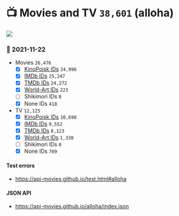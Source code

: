 # :tv: Movies and TV `38,601` (alloha)

<a href="https://API-Movies.github.io"><img src="https://API-Movies.github.io/banner.png?cache"></a>

### :date: 2021-11-22
- Movies `26,476`
  - [x] <a href="https://API-Movies.github.io/alloha/movie_kinopoisk_ids.json">KinoPoisk IDs</a> `24,996`
  - [x] <a href="https://API-Movies.github.io/alloha/movie_imdb_ids.json">IMDb IDs</a> `25,247`
  - [x] <a href="https://API-Movies.github.io/alloha/movie_tmdb_ids.json">TMDb IDs</a> `24,272`
  - [x] <a href="https://API-Movies.github.io/alloha/movie_world_art_ids.json">World-Art IDs</a> `223`
  - [ ] Shikimori IDs `0`
  - [x] None IDs `418`
- TV `12,125`
  - [x] <a href="https://API-Movies.github.io/alloha/tv_kinopoisk_ids.json">KinoPoisk IDs</a> `10,698`
  - [x] <a href="https://API-Movies.github.io/alloha/tv_imdb_ids.json">IMDb IDs</a> `9,552`
  - [x] <a href="https://API-Movies.github.io/alloha/tv_tmdb_ids.json">TMDb IDs</a> `8,123`
  - [x] <a href="https://API-Movies.github.io/alloha/tv_world_art_ids.json">World-Art IDs</a> `1,338`
  - [ ] Shikimori IDs `0`
  - [x] None IDs `709`
#### Test errors
- <a href='https://api-movies.github.io/test.html#alloha'>https://api-movies.github.io/test.html#alloha</a>
#### JSON API
- <a href='https://api-movies.github.io/alloha/index.json'>https://api-movies.github.io/alloha/index.json</a>
